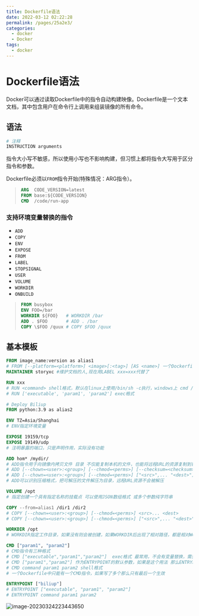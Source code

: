 ```yaml
---
title: Dockerfile语法
date: 2022-03-12 02:22:28
permalink: /pages/25a2e3/
categories: 
  - docker
  - Docker
tags: 
  - docker
---
```

# Dockerfile语法



Docker可以通过读取Dockerfile中的指令自动构建映像。Dockerfile是一个文本文档，其中包含用户在命令行上调用来组装镜像的所有命令。

## 语法

```dockerfile
# 注释
INSTRUCTION arguments
```

指令大小写不敏感，所以使用小写也不影响构建，但习惯上都将指令大写用于区分指令和参数。

Dockerfile必须以`FROM`指令开始(特殊情况：ARG指令）。

> ```dockerfile
> ARG  CODE_VERSION=latest
> FROM base:${CODE_VERSION}
> CMD  /code/run-app
> ```

### 支持环境变量替换的指令

- `ADD`
- `COPY`
- `ENV`
- `EXPOSE`
- `FROM`
- `LABEL`
- `STOPSIGNAL`
- `USER`
- `VOLUME`
- `WORKDIR`
- `ONBUILD`

> ```dockerfile
> FROM busybox
> ENV FOO=/bar
> WORKDIR ${FOO}   # WORKDIR /bar
> ADD . $FOO       # ADD . /bar
> COPY \$FOO /quux # COPY $FOO /quux
> ```

## 基本模板

```dockerfile
FROM image_name:version as alias1
# FROM [--platform=<platform>] <image>[:<tag>] [AS <name>] 一个Dockerfile中FROM可以多次出现 用于构建多个镜像或者将一个构建阶段用作另一个构建阶段的依赖项
MAINTAINER storyxc #维护文档的人,现在用LABEL xxx=xxx代替了

RUN xxx 
# RUN <command> shell格式，默认在linux上使用/bin/sh -c执行，windows上 cmd /S /C执行
# RUN ['executable', 'param1', 'param2'] exec格式 

# Deploy Biliup
FROM python:3.9 as alias2

ENV TZ=Asia/Shanghai
# ENV指定环境变量

EXPOSE 19159/tcp
EXPOSE 19149/udp
# 注明暴露的端口，只是声明作用，实际没有功能

ADD hom* /mydir/
# ADD指令用于向镜像内拷贝文件 目录 不仅能复制本机的文件，也能将远程URL的资源复制到镜像中
# ADD [--chown=<user>:<group>] [--chmod=<perms>] [--checksum=<checksum>] <src>... <dest>
# ADD [--chown=<user>:<group>] [--chmod=<perms>] ["<src>",... "<dest>"]
# ADD可以识别压缩格式，把可解压的文件解压为目录，远程URL资源不会被解压

VOLUME /opt
# 指定创建一个具有指定名称的挂载点 可以使用JSON数组格式 或多个参数纯字符串

COPY --from=alias1 /dir1 /dir2
# COPY [--chown=<user>:<group>] [--chmod=<perms>] <src>... <dest>
# COPY [--chown=<user>:<group>] [--chmod=<perms>] ["<src>",... "<dest>"]

WORKDIR /opt
# WORKDIR指定工作目录，如果没有则会被创建，如果WORKDIR后出现了相对路径，都是相对WORKDIR的

CMD ["param1", "param2"]
# CMD指令有三种格式
# CMD ["executable","param1","param2"]  exec格式 最常用，不会有变量替换，需要变量替换需要使用shell格式或类似["shell", "-c", "e cho $HOME"]
# CMD ["param1","param2"] 作为ENTRYPOINT的默认参数，如果是这个用法 那么ENTRYPOINT指令也要用JSON数组的格式书写
# CMD command param1 param2 shell格式
# 一个Dockerfile中只能有一个CMD指令，如果写了多个那么只有最后一个生效

ENTRYPOINT ["biliup"]
# ENTRYPOINT ["executable", "param1", "param2"]
# ENTRYPOINT command param1 param2
```



![image-20230324223443650](http://storyxc.com/images/blog/image-20230324223443650.png)